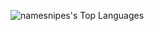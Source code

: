 ![namesnipes's Top Languages](https://github-readme-stats.vercel.app/api/top-langs/?username=namesnipes&theme=vue-dark&show_icons=true&hide_border=true&layout=compact)

<!--
**Namesnipes/Namesnipes** is a ✨ _special_ ✨ repository because its `README.md` (this file) appears on your GitHub profile.

Here are some ideas to get you started:

- 🔭 I’m currently working on ...
- 🌱 I’m currently learning ...
- 👯 I’m looking to collaborate on ...
- 🤔 I’m looking for help with ...
- 💬 Ask me about ...
- 📫 How to reach me: ...
- 😄 Pronouns: ...
- ⚡ Fun fact: ...
-->
